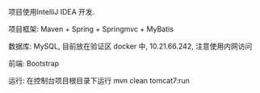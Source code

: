 项目使用IntelliJ IDEA 开发. 

项目框架: Maven + Spring + Springmvc + MyBatis

数据库: MySQL, 目前放在验证区 docker 中, 10.21.66.242, 注意使用内网访问

前端: Bootstrap

运行: 在控制台项目根目录下运行 mvn clean tomcat7:run